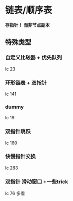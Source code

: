 # 链表/顺序表

**存指针！ 而非节点副本**

## 特殊类型

### 自定义比较器 + 优先队列
lc 23

###  环形链表 + 双指针
lc 141

### dummy
lc 19

### 双指针跳跃
lc 160

### 快慢指针交换
lc 283

### 双指针 滑动窗口 +一些trick 
lc 76 多看
